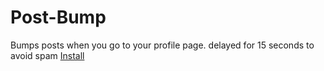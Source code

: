 # Post-Bump

Bumps posts when you go to your profile page. delayed for 15 seconds to avoid spam 
<a href="https://raw.githubusercontent.com/Starbucksbot/Post-Bump/blob/main/autobump.user.js">
    Install 
</a>
